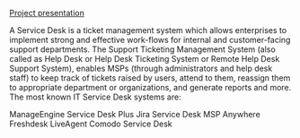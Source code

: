 [Project presentation](https://docs.google.com/presentation/d/1nRYe3TD9FwuJVNU3Rydub0fX-l8SvshNofBRvltrPNw/edit?usp=sharing)

A Service Desk is a ticket management system which allows enterprises to implement strong and effective work-flows for internal and customer-facing support departments.
	The Support Ticketing Management System (also called as Help Desk or Help Desk Ticketing System or Remote Help Desk Support System), enables MSPs (through administrators and help desk staff) to keep track of tickets raised by users, attend to them, reassign them to appropriate department or organizations, and generate reports and more.
	The most known IT Service Desk systems are:

ManageEngine Service Desk Plus
Jira Service Desk
MSP Anywhere
Freshdesk
LiveAgent
Comodo Service Desk
